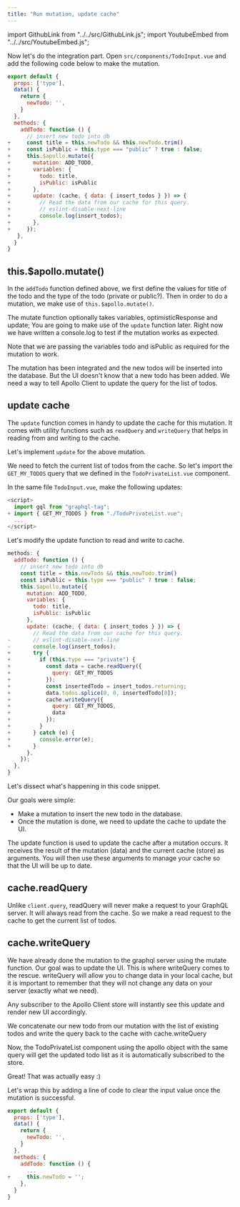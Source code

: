 ```yaml
---
title: "Run mutation, update cache"
---
```


import GithubLink from "../../src/GithubLink.js";
import YoutubeEmbed from "../../src/YoutubeEmbed.js";

<YoutubeEmbed link="https://www.youtube.com/embed/qHPGWfpqQ3o" />

Now let's do the integration part. Open `src/components/TodoInput.vue` and add the following code below to make the mutation.

<GithubLink link="https://github.com/hasura/graphql-engine/blob/master/community/learn/graphql-tutorials/tutorials/vue-apollo/app-final/src/components/TodoInput.vue" text="src/components/TodoInput.vue" />

```javascript
export default {
  props: ['type'],
  data() {
    return {
      newTodo: '',
    }
  },
  methods: {
    addTodo: function () {
      // insert new todo into db
+     const title = this.newTodo && this.newTodo.trim()
+     const isPublic = this.type === "public" ? true : false;
+     this.$apollo.mutate({
+       mutation: ADD_TODO,
+       variables: {
+         todo: title,
+         isPublic: isPublic
+       },
+       update: (cache, { data: { insert_todos } }) => {
+         // Read the data from our cache for this query.
+         // eslint-disable-next-line
+         console.log(insert_todos);
+       },
+     });
   },
  }
}
```

## this.$apollo.mutate()

In the `addTodo` function defined above, we first define the values for title of the todo and the type of the todo (private or public?). Then in order to do a mutation, we make use of `this.$apollo.mutate()`.

The mutate function optionally takes variables, optimisticResponse and update; You are going to make use of the `update` function later. Right now we have written a console.log to test if the mutation works as expected.

Note that we are passing the variables todo and isPublic as required for the mutation to work.

The mutation has been integrated and the new todos will be inserted into the database. But the UI doesn't know that a new todo has been added. We need a way to tell Apollo Client to update the query for the list of todos.

## update cache

The `update` function comes in handy to update the cache for this mutation. It comes with utility functions such as `readQuery` and `writeQuery` that helps in reading from and writing to the cache.

Let's implement `update` for the above mutation.

We need to fetch the current list of todos from the cache. So let's import the `GET_MY_TODOS` query that we defined in the `TodoPrivateList.vue` component.

In the same file `TodoInput.vue`, make the following updates:

```javascript
<script>
  import gql from "graphql-tag";
+ import { GET_MY_TODOS } from "./TodoPrivateList.vue";
  ...
</script>
```

Let's modify the update function to read and write to cache.

```javascript
methods: {
  addTodo: function () {
    // insert new todo into db
    const title = this.newTodo && this.newTodo.trim()
    const isPublic = this.type === "public" ? true : false;
    this.$apollo.mutate({
      mutation: ADD_TODO,
      variables: {
        todo: title,
        isPublic: isPublic
      },
      update: (cache, { data: { insert_todos } }) => {
        // Read the data from our cache for this query.
-       // eslint-disable-next-line
-       console.log(insert_todos);
+       try {
+         if (this.type === "private") {
+           const data = cache.readQuery({
+             query: GET_MY_TODOS
+           });
+           const insertedTodo = insert_todos.returning;
+           data.todos.splice(0, 0, insertedTodo[0]);
+           cache.writeQuery({
+             query: GET_MY_TODOS,
+             data
+           });
+         }
+       } catch (e) {
+         console.error(e);
+       }
      },
    });
  },
}
```

Let's dissect what's happening in this code snippet.

Our goals were simple:

- Make a mutation to insert the new todo in the database.
- Once the mutation is done, we need to update the cache to update the UI.

The update function is used to update the cache after a mutation occurs.
It receives the result of the mutation (data) and the current cache (store) as arguments. You will then use these arguments to manage your cache so that the UI will be up to date.

cache.readQuery
---------------

Unlike `client.query`, readQuery will never make a request to your GraphQL server. It will always read from the cache. So we make a read request to the cache to get the current list of todos.

cache.writeQuery
----------------

We have already done the mutation to the graphql server using the mutate function. Our goal was to update the UI. This is where writeQuery comes to the rescue. writeQuery will allow you to change data in your local cache, but it is important to remember that they will not change any data on your server (exactly what we need).

  Any subscriber to the Apollo Client store will instantly see this update and render new UI accordingly.

We concatenate our new todo from our mutation with the list of existing todos and write the query back to the cache with cache.writeQuery

Now, the TodoPrivateList component using the apollo object with the same query will get the updated todo list as it is automatically subscribed to the store.

Great! That was actually easy :)

Let's wrap this by adding a line of code to clear the input value once the mutation is successful.

```javascript
export default {
  props: ['type'],
  data() {
    return {
      newTodo: '',
    }
  },
  methods: {
    addTodo: function () {
      ...
+     this.newTodo = '';
    },
  }
}
```

